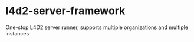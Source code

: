 # l4d2-server-framework
One-stop L4D2 server runner, supports multiple organizations and multiple instances
